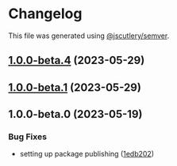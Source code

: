 # Changelog

This file was generated using [@jscutlery/semver](https://github.com/jscutlery/semver).

## [1.0.0-beta.4](https://github.com/rhinobase/raftyui/compare/text-1.0.0-beta.3...text-1.0.0-beta.4) (2023-05-29)

## [1.0.0-beta.1](https://github.com/rhinobase/raftyui/compare/text-1.0.0-beta.0...text-1.0.0-beta.1) (2023-05-29)

## 1.0.0-beta.0 (2023-05-19)

### Bug Fixes

- setting up package publishing ([1edb202](https://github.com/rhinobase/design-system/commit/1edb20248b82d035a7bd75008bb61cac89559fb5))
